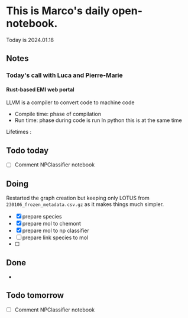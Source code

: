 # This is Marco's daily open-notebook.

Today is 2024.01.18


## Notes
### Today's call with Luca and Pierre-Marie
#### Rust-based EMI web portal
LLVM is a compiler to convert code to machine code
- Compile time: phase of compilation
- Run time: phase during code is run
In python this is at the same time 

Lifetimes : 

## Todo today
- [ ] Comment NPClassifier notebook 

## Doing
Restarted the graph creation but keeping only LOTUS from `230106_frozen_metadata.csv.gz` as it makes things much simpler. 
- [x] prepare species
- [x] prepare mol to chemont
- [x] prepare mol to np classifier
- [ ] prepare link species to mol
- [ ] 


## Done
* 


## Todo tomorrow
- [ ] Comment NPClassifier notebook 